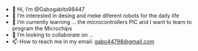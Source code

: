 - 👋 Hi, I’m @Gabogabito98447
- 👀 I’m interested in desing and meke diferent robots for the daily life
- 🌱 I’m currently learning ... the microcontrollers PIC and I want to learn to program the Microchips
- 💞️ I’m looking to collaborate on ...
- 📫 How to reach me in my email: gabo44798@gmail.com

<!---
Gabogabito98447/Gabogabito98447 is a ✨ special ✨ repository because its `README.md` (this file) appears on your GitHub profile.
You can click the Preview link to take a look at your changes.
--->
